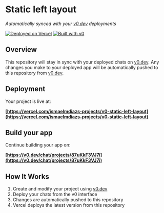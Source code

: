 # Static left layout

*Automatically synced with your [v0.dev](https://v0.dev) deployments*

[![Deployed on Vercel](https://img.shields.io/badge/Deployed%20on-Vercel-black?style=for-the-badge&logo=vercel)](https://vercel.com/ismaelmdiazs-projects/v0-static-left-layout)
[![Built with v0](https://img.shields.io/badge/Built%20with-v0.dev-black?style=for-the-badge)](https://v0.dev/chat/projects/87uKkF3VJ7i)

## Overview

This repository will stay in sync with your deployed chats on [v0.dev](https://v0.dev).
Any changes you make to your deployed app will be automatically pushed to this repository from [v0.dev](https://v0.dev).

## Deployment

Your project is live at:

**[https://vercel.com/ismaelmdiazs-projects/v0-static-left-layout](https://vercel.com/ismaelmdiazs-projects/v0-static-left-layout)**

## Build your app

Continue building your app on:

**[https://v0.dev/chat/projects/87uKkF3VJ7i](https://v0.dev/chat/projects/87uKkF3VJ7i)**

## How It Works

1. Create and modify your project using [v0.dev](https://v0.dev)
2. Deploy your chats from the v0 interface
3. Changes are automatically pushed to this repository
4. Vercel deploys the latest version from this repository